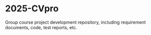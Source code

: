 # 2025-CVpro
Group course project development repository, including requirement documents, code, test reports, etc.
